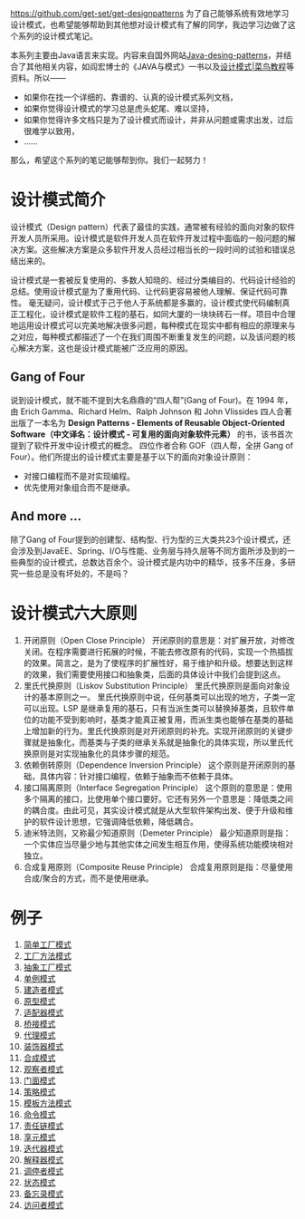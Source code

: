 https://github.com/get-set/get-designpatterns
为了自己能够系统有效地学习设计模式，也希望能够帮助到其他想对设计模式有了解的同学，我边学习边做了这个系列的设计模式笔记。  

本系列主要由Java语言来实现。内容来自国外网站[Java-desing-patterns](http://java-design-patterns.com/patterns/)，并结合了其他相关内容，如阎宏博士的《JAVA与模式》一书以及[设计模式|菜鸟教程](http://www.runoob.com/design-pattern/design-pattern-intro.html)等资料。所以——

* 如果你在找一个详细的、靠谱的、认真的设计模式系列文档，
* 如果你觉得设计模式的学习总是虎头蛇尾、难以坚持，
* 如果你觉得许多文档只是为了设计模式而设计，并非从问题或需求出发，过后很难学以致用，
* ……

那么，希望这个系列的笔记能够帮到你。我们一起努力！  


# 设计模式简介

设计模式（Design pattern）代表了最佳的实践，通常被有经验的面向对象的软件开发人员所采用。设计模式是软件开发人员在软件开发过程中面临的一般问题的解决方案。这些解决方案是众多软件开发人员经过相当长的一段时间的试验和错误总结出来的。  

设计模式是一套被反复使用的、多数人知晓的、经过分类编目的、代码设计经验的总结。使用设计模式是为了重用代码、让代码更容易被他人理解、保证代码可靠性。 毫无疑问，设计模式于己于他人于系统都是多赢的，设计模式使代码编制真正工程化，设计模式是软件工程的基石，如同大厦的一块块砖石一样。项目中合理地运用设计模式可以完美地解决很多问题，每种模式在现实中都有相应的原理来与之对应，每种模式都描述了一个在我们周围不断重复发生的问题，以及该问题的核心解决方案，这也是设计模式能被广泛应用的原因。  

## Gang of Four
说到设计模式，就不能不提到大名鼎鼎的“四人帮”(Gang of Four)。在 1994 年，由 Erich Gamma、Richard Helm、Ralph Johnson 和 John Vlissides 四人合著出版了一本名为 **Design Patterns - Elements of Reusable Object-Oriented Software（中文译名：设计模式 - 可复用的面向对象软件元素）** 的书，该书首次提到了软件开发中设计模式的概念。
四位作者合称 GOF（四人帮，全拼 Gang of Four）。他们所提出的设计模式主要是基于以下的面向对象设计原则：  

* 对接口编程而不是对实现编程。
* 优先使用对象组合而不是继承。

## And more ...
除了Gang of Four提到的创建型、结构型、行为型的三大类共23个设计模式，还会涉及到JavaEE、Spring、I/O与性能、业务层与持久层等不同方面所涉及到的一些典型的设计模式，总数达百余个。设计模式是内功中的精华，技多不压身，多研究一些总是没有坏处的，不是吗？

# 设计模式六大原则

1. 开闭原则（Open Close Principle）
开闭原则的意思是：对扩展开放，对修改关闭。在程序需要进行拓展的时候，不能去修改原有的代码，实现一个热插拔的效果。简言之，是为了使程序的扩展性好，易于维护和升级。想要达到这样的效果，我们需要使用接口和抽象类，后面的具体设计中我们会提到这点。
2. 里氏代换原则（Liskov Substitution Principle）
里氏代换原则是面向对象设计的基本原则之一。 里氏代换原则中说，任何基类可以出现的地方，子类一定可以出现。LSP 是继承复用的基石，只有当派生类可以替换掉基类，且软件单位的功能不受到影响时，基类才能真正被复用，而派生类也能够在基类的基础上增加新的行为。里氏代换原则是对开闭原则的补充。实现开闭原则的关键步骤就是抽象化，而基类与子类的继承关系就是抽象化的具体实现，所以里氏代换原则是对实现抽象化的具体步骤的规范。
3. 依赖倒转原则（Dependence Inversion Principle）
这个原则是开闭原则的基础，具体内容：针对接口编程，依赖于抽象而不依赖于具体。
4. 接口隔离原则（Interface Segregation Principle）
这个原则的意思是：使用多个隔离的接口，比使用单个接口要好。它还有另外一个意思是：降低类之间的耦合度。由此可见，其实设计模式就是从大型软件架构出发、便于升级和维护的软件设计思想，它强调降低依赖，降低耦合。
5. 迪米特法则，又称最少知道原则（Demeter Principle）
最少知道原则是指：一个实体应当尽量少地与其他实体之间发生相互作用，使得系统功能模块相对独立。
6. 合成复用原则（Composite Reuse Principle）
合成复用原则是指：尽量使用合成/聚合的方式，而不是使用继承。

# 例子
1. [简单工厂模式](simple-factory)
2. [工厂方法模式](factory-method)
3. [抽象工厂模式](abstract-factory)
4. [单例模式](singleton)
5. [建造者模式](builder)
6. [原型模式](prototype)
7. [适配器模式](adaptor)
8. [桥接模式](bridge)
9. [代理模式](proxy)
10. [装饰器模式](decorator)
11. [合成模式](composite)
12. [观察者模式](observer)
13. [门面模式](facade)
14. [策略模式](strategy)
15. [模板方法模式](template-method)
16. [命令模式](command)
17. [责任链模式](chainofresponsibility)
18. [享元模式](flyweight)
19. [迭代器模式](iterator)
20. [解释器模式](interpreter)
21. [调停者模式](mediator)
22. [状态模式](state)
23. [备忘录模式](memento)
24. [访问者模式](visitor)
